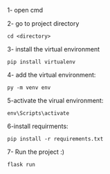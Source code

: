 1- open cmd 

2- go to project directory
	
	cd <directory>



3- install the virtual environment
	
	pip install virtualenv



4- add the virtual environment:
	
	py -m venv env



5-activate the virual environment:
	
	env\Scripts\activate


6-install requirments:
	
	pip install -r requirements.txt


7- Run the project :)

	flask run